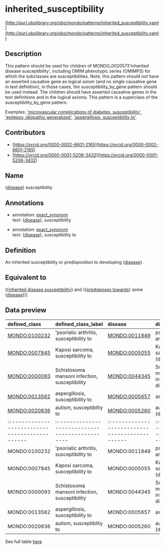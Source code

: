 # inherited_susceptibility 

[http://purl.obolibrary.org/obo/mondo/patterns/inherited_susceptibility.yaml](http://purl.obolibrary.org/obo/mondo/patterns/inherited_susceptibility.yaml)
## Description 

This pattern should be used for children of MONDO_0020573'inherited disease susceptibility', including OMIM phenotypic series (OMIMPS) for which the subclasses are susceptibilities. Note, this pattern should not have an asserted causative gene as logical axiom (and no single causative gene in text definition), in those cases, the susceptibility_by_gene pattern should be used instead. The children should have asserted causative genes in the text definitions and in the logical axioms. This pattern is a superclass of the susceptibility_by_gene pattern.

Examples: ['microvascular complications of diabetes, susceptibility'](http://purl.obolibrary.org/obo/MONDO_0000065), ['epilepsy, idiopathic generalized'](http://purl.obolibrary.org/obo/MONDO_0005579), ['aspergillosis, susceptibility to'](http://purl.obolibrary.org/obo/MONDO_0013562).
## Contributors 
* [https://orcid.org/0000-0002-6601-2165](https://orcid.org/0000-0002-6601-2165) 
* [https://orcid.org/0000-0001-5208-3432](https://orcid.org/0000-0001-5208-3432) 
## Name 

{[disease](http://purl.obolibrary.org/obo/MONDO_0000001)} susceptibility

## Annotations 

* annotation: [exact_synonym](http://www.geneontology.org/formats/oboInOwl#hasExactSynonym)  
text: {[disease](http://purl.obolibrary.org/obo/MONDO_0000001)}, susceptibility

* annotation: [exact_synonym](http://www.geneontology.org/formats/oboInOwl#hasExactSynonym)  
text: {[disease](http://purl.obolibrary.org/obo/MONDO_0000001)}, susceptibility to

## Definition 

An inherited susceptibility or predisposition to developing {[disease](http://purl.obolibrary.org/obo/MONDO_0000001)}.

## Equivalent to 

({[inherited disease susceptibility](http://purl.obolibrary.org/obo/MONDO_0020573)} and ({[predisposes towards](http://purl.obolibrary.org/obo/http_//purl.obolibrary.org/obo/mondo#predisposes_towards)} some {[disease](http://purl.obolibrary.org/obo/MONDO_0000001)}))

## Data preview 
| defined_class                                | defined_class_label                           | disease                                      | disease_label                          |
|:---------------------------------------------|:----------------------------------------------|:---------------------------------------------|:---------------------------------------|
| [MONDO:0100232](http://purl.obolibrary.org/obo/MONDO_0100232) | 'psoriatic arthritis, susceptibility to       | [MONDO:0011849](http://purl.obolibrary.org/obo/MONDO_0011849) | psoriatic arthritis                    |
| [MONDO:0007845](http://purl.obolibrary.org/obo/MONDO_0007845) | Kaposi sarcoma, susceptibility to             | [MONDO:0005055](http://purl.obolibrary.org/obo/MONDO_0005055) | Kaposi's sarcoma (disease)             |
| [MONDO:0000093](http://purl.obolibrary.org/obo/MONDO_0000093) | Schistosoma mansoni infection, susceptibility | [MONDO:0044345](http://purl.obolibrary.org/obo/MONDO_0044345) | Schistosoma mansoni infectious disease |
| [MONDO:0013562](http://purl.obolibrary.org/obo/MONDO_0013562) | aspergillosis, susceptibility to              | [MONDO:0005657](http://purl.obolibrary.org/obo/MONDO_0005657) | aspergillosis                          |
| [MONDO:0020836](http://purl.obolibrary.org/obo/MONDO_0020836) | autism, susceptiblity to                      | [MONDO:0005260](http://purl.obolibrary.org/obo/MONDO_0005260) | autism (disease)                       || defined:class                                | defined:class:label                           | disease                                      | disease:label                          |
|:---------------------------------------------|:----------------------------------------------|:---------------------------------------------|:---------------------------------------|
| MONDO:0100232 | 'psoriatic arthritis, susceptibility to       | MONDO:0011849 | psoriatic arthritis                    |
| MONDO:0007845 | Kaposi sarcoma, susceptibility to             | MONDO:0005055 | Kaposi's sarcoma (disease)             |
| MONDO:0000093 | Schistosoma mansoni infection, susceptibility | MONDO:0044345 | Schistosoma mansoni infectious disease |
| MONDO:0013562 | aspergillosis, susceptibility to              | MONDO:0005657 | aspergillosis                          |
| MONDO:0020836 | autism, susceptiblity to                      | MONDO:0005260 | autism (disease)                       |

See full table [here](https://github.com/monarch-initiative/mondo/blob/master/src/patterns/data/matches/inherited_susceptibility.tsv) 

